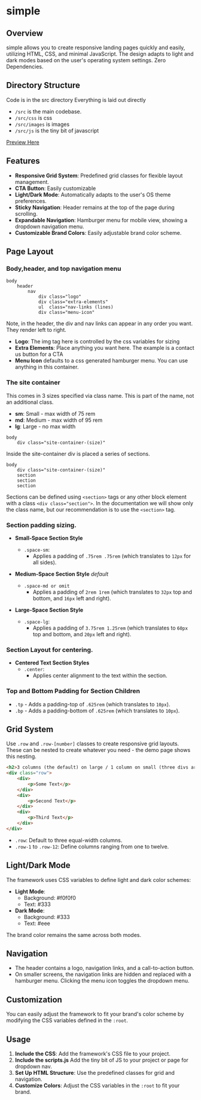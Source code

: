 # simple

## Overview
simple allows you to create responsive landing pages quickly and easily, utilizing HTML, CSS, and minimal JavaScript. The design adapts to light and dark modes based on the user's operating system settings.  Zero Dependencies.

## Directory Structure
Code is in the src directory
Everything is laid out directly
* `/src` is the main codebase.
* `/src/css` is css
* `/src/images` is images
* `/src/js` is the tiny bit of javascript


[Preview Here](https://treehousetim.github.io/simple/src/)

## Features
- **Responsive Grid System**: Predefined grid classes for flexible layout management.
- **CTA Button**: Easily customizable
- **Light/Dark Mode**: Automatically adapts to the user's OS theme preferences.
- **Sticky Navigation**: Header remains at the top of the page during scrolling.
- **Expandable Navigation**: Hamburger menu for mobile view, showing a dropdown navigation menu.
- **Customizable Brand Colors**: Easily adjustable brand color scheme.

## Page Layout

### Body,header, and top navigation menu

```
body
    header
        nav
            div class="logo"
            div class="extra-elements"
            ul  class="nav-links (lines)
            div class="menu-icon"
```

Note, in the header, the div and nav links can appear in any order you want.  They render left to right.

- **Logo**: The img tag here is controlled by the css variables for sizing
- **Extra Elements**: Place anything you want here. The example is a contact us button for a CTA
- **Menu Icon** defaults to a css generated hamburger menu. You can use anything in this container.


### The site container
This comes in 3 sizes specified via class name.  This is part of the name, not an additional class.

- **sm**: Small - max width of 75 rem
- **md**: Medium - max width of 95 rem
- **lg**: Large - no max width

```
body
    div class="site-container-(size)"
```

Inside the site-container div is placed a series of sections.

```
body
    div class="site-container-(size)"
    section
    section
    section
```

Sections can be defined using `<section>` tags or any other block element with a class `<div class="section">`.  In the documentation we will show only the class name, but our recommendation is to use the `<section>` tag.

### Section padding sizing.

- **Small-Space Section Style**
  - `.space-sm`:
    - Applies a padding of `.75rem .75rem` (which translates to `12px` for all sides).

- **Medium-Space Section Style** *default*
  - `.space-md or omit`
    - Applies a padding of `2rem 1rem` (which translates to `32px` top and bottom, and `16px` left and right).

- **Large-Space Section Style**
  - `.space-lg`:
    - Applies a padding of `3.75rem 1.25rem` (which translates to `60px` top and bottom, and `20px` left and right).

### Section Layout for centering.

- **Centered Text Section Styles**
  - `.center`:
    - Applies center alignment to the text within the section.

### Top and Bottom Padding for Section Children
  - `.tp` - Adds a padding-top of `.625rem` (which translates to `10px`).
  - `.bp` - Adds a padding-bottom of `.625rem` (which translates to `10px`).



## Grid System
Use `.row` and `.row-[number]` classes to create responsive grid layouts. These can be nested to create whatever you need - the demo page shows this nesting.

```html
<h2>3 columns (the default) on large / 1 column on small (three divs are stacked on small)</h2>
<div class="row">
    <div>
        <p>Some Text</p>
    </div>
    <div>
        <p>Second Text</p>
    </div>
    <div>
        <p>Third Text</p>
    </div>
</div>
```

- `.row`: Default to three equal-width columns.
- `.row-1` to `.row-12`: Define columns ranging from one to twelve.

## Light/Dark Mode
The framework uses CSS variables to define light and dark color schemes:

- **Light Mode**:
  - Background: #f0f0f0
  - Text: #333
- **Dark Mode**:
  - Background: #333
  - Text: #eee

The brand color remains the same across both modes.

## Navigation
- The header contains a logo, navigation links, and a call-to-action button.
- On smaller screens, the navigation links are hidden and replaced with a hamburger menu. Clicking the menu icon toggles the dropdown menu.

## Customization
You can easily adjust the framework to fit your brand's color scheme by modifying the CSS variables defined in the `:root`.

## Usage
1. **Include the CSS**: Add the framework's CSS file to your project.
2. **Include the scripts.js** Add the tiny bit of JS to your project or page for dropdown nav.
2. **Set Up HTML Structure**: Use the predefined classes for grid and navigation.
3. **Customize Colors**: Adjust the CSS variables in the `:root` to fit your brand.
